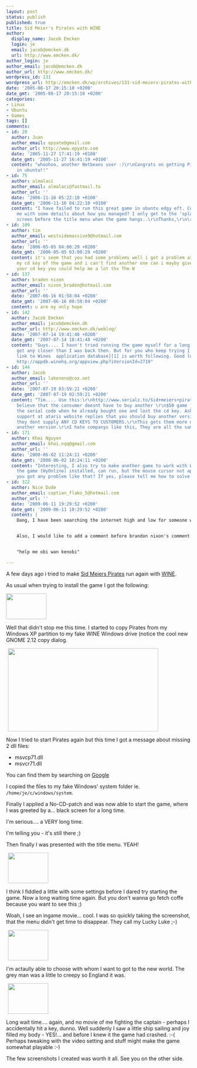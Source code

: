```yaml
---
layout: post
status: publish
published: true
title: Sid Meier's Pirates with WINE
author:
  display_name: Jacob Emcken
  login: je
  email: jacob@emcken.dk
  url: http://www.emcken.dk/
author_login: je
author_email: jacob@emcken.dk
author_url: http://www.emcken.dk/
wordpress_id: 131
wordpress_url: http://emcken.dk/wp/archives/131-sid-meiers-pirates-with-wine.html
date: '2005-08-17 20:15:10 +0200'
date_gmt: '2005-08-17 20:15:10 +0200'
categories:
- Linux
- Ubuntu
- Games
tags: []
comments:
- id: 28
  author: Juan
  author_email: opyate@gmail.com
  author_url: http://www.opyate.com
  date: '2005-11-27 17:41:19 +0100'
  date_gmt: '2005-11-27 16:41:19 +0100'
  content: "whoohoo, another Netbeans user :)\r\nCongrats on getting Pirates working
    in ubuntu!!"
- id: 75
  author: almalaci
  author_email: almalaci@fastmail.to
  author_url: ''
  date: '2006-11-16 05:22:10 +0100'
  date_gmt: '2006-11-16 04:22:10 +0100'
  content: "I have failed to run this great game in ubuntu edgy eft. Could you  provide
    me with some details about how you managed? I only get to the 'splash screen'
    screen before the title menu when the game hangs..\r\nThanks,\r\n\r\nLaszlo Almasi"
- id: 109
  author: tim
  author_email: westsidemassive9@hotmail.com
  author_url: ''
  date: '2006-05-05 04:00:29 +0200'
  date_gmt: '2006-05-05 03:00:29 +0200'
  content: it's seem that you had some problems well i got a problem as well. I lost
    my cd key of the game and i can't find another one can i mayby give it a try with
    your cd key you could help me a lot thx The W
- id: 137
  author: braden nixon
  author_email: nixon_braden@hotmail.com
  author_url: ''
  date: '2007-06-16 01:58:04 +0200'
  date_gmt: '2007-06-16 00:58:04 +0200'
  content: u are my only hope
- id: 142
  author: Jacob Emcken
  author_email: jacob@emcken.dk
  author_url: http://www.emcken.dk/weblog/
  date: '2007-07-14 19:41:48 +0200'
  date_gmt: '2007-07-14 18:41:48 +0200'
  content: "Guys.... I havn't tried running the game myself for a long time and didn't
    get any closer than I was back then. But for you who keep trying I think [this
    link to Wines  application database][1] is worth following. Good luck :D\r\n\r\n[1]:
    http://appdb.winehq.org/appview.php?iVersionId=2719"
- id: 144
  author: Jacob
  author_email: lakenono@cox.net
  author_url: ''
  date: '2007-07-19 03:59:21 +0200'
  date_gmt: '2007-07-19 02:59:21 +0200'
  content: "Tim.... Use this:\r\nhttp://www.serialz.to/Sid+meiers+pirates!.htm\r\n\r\nI
    believe that the consumer doesnt have to buy another \r\n$50 game just to get
    the serial code when he already bought one and lost the cd key. Asking customer
    support at ataris website replies that you should buy another version because
    they dont supply ANY CD KEYS TO CUSTOMERS.\r\nThis gets them more money by buying
    another version.\r\nI hate companys like this, They are all the same."
- id: 171
  author: Khoi Nguyen
  author_email: khoi.nqq@gmail.com
  author_url: ''
  date: '2008-06-02 11:24:11 +0200'
  date_gmt: '2008-06-02 10:24:11 +0200'
  content: "Interesting, I also try to make another game to work with WINE under Ubuntu,
    the game (HyOnline) installed, can run, but the mouse cursor not appear in-game.\r\n\r\nDId
    you got any problem like that? If yes, please tell me how to solve it\r\n\r\nThanks"
- id: 322
  author: Nice Dude
  author_email: captian_flako_5@hotmail.com
  author_url: ''
  date: '2009-06-11 19:29:52 +0200'
  date_gmt: '2009-06-11 18:29:52 +0200'
  content: |
    Dang, I have been searching the internet high and low for someone who talks about ubuntu in plain english instead of tech forums.


    Also, I would like to add a comment before brandon nixon's comment


    "help me obi wan kenobi"

---
```

A few days ago i tried to make [Sid Meiers Pirates][2] run again with [WINE][3].

As usual when trying to install the game I got the following:

<a href="/weblog/uploads/Pirates/Piratesinstallerror.png"><img width='110' height='70' src="/weblog/uploads/Pirates/Piratesinstallerror.thumb.png" alt="" /></a>

Well that didn't stop me this time. I started to copy Pirates from my Windows XP partition to my fake WINE Windows drive (notice the cool new GNOME 2.12 copy dialog.

<img width='410' height='226' style="border: 0px;padding-left: 5px;padding-right: 5px" src="/weblog/uploads/Pirates/Screenshot-Copyingfiles.png" alt="" />

Now I tried to start Pirates again but this time I got a message about missing 2 dll files:

*   msvcp71.dll
*   msvcr71.dll

You can find them by searching on [Google][1]

I copied the files to my fake Windows' system folder ie. `/home/je/c/windows/system`.

Finally I applied a No-CD-patch and was now able to start the game, where I was greeted by a... black screen for a long time.

I'm serious.... a VERY long time.

I'm telling you - it's still there ;)

Then finally I was presented with the title menu. YEAH!

<a href='/weblog/uploads/Pirates/Piratesrunning.png'><img width='110' height='83' style="border: 0px;padding-left: 5px;padding-right: 5px" src="/weblog/uploads/Pirates/Piratesrunning.thumb.png" alt="" /></a>

I think I fiddled a little with some settings before I dared try starting the game.
Now a long waiting time again. But you don't wanna go fetch coffe because you want to see this ;)

Woah, I see an ingame movie... cool. I was so quickly taking the screenshot, that the menu didn't get time to disappear. They call my Lucky Luke ;-)

<a href='/weblog/uploads/Pirates/Gotpastthetitlemenu-w00t.png'><img width='110' height='83' style="border: 0px;padding-left: 5px;padding-right: 5px" src="/weblog/uploads/Pirates/Gotpastthetitlemenu-w00t.thumb.png" alt="" /></a>

I'm actaully able to choose with whom I want to got to the new world. The grey man was a little to creepy so England it was.

<a href='/weblog/uploads/Pirates/Selectingcountry.png'><img width='110' height='83' style="border: 0px;padding-left: 5px;padding-right: 5px" src="/weblog/uploads/Pirates/Selectingcountry.thumb.png" alt="" /></a>

Long wait time.... again, and no movie of me fighting the captain - perhaps I accidentally hit a key, dunno.
Well suddenly I saw a little ship sailing and joy filled my body - YES!... and before I knew it the game had crashed. :-( Perhaps tweaking with the video setting and stuff might make the game somewhat playable :-)

The few screenshots I created was worth it all. See you on the other side.

[1]: http://www.google.com/
[2]: http://www.2kgames.com/pirates/pirates/home.php
[3]: http://www.winehq.org/


